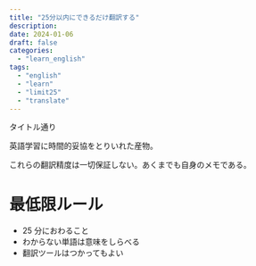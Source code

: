 ```yaml
---
title: "25分以内にできるだけ翻訳する"
description:
date: 2024-01-06
draft: false
categories:
  - "learn_english"
tags:
  - "english"
  - "learn"
  - "limit25"
  - "translate"
---
```


タイトル通り

英語学習に時間的妥協をとりいれた産物。

これらの翻訳精度は一切保証しない。あくまでも自身のメモである。

# 最低限ルール

- 25 分におわること
- わからない単語は意味をしらべる
- 翻訳ツールはつかってもよい
